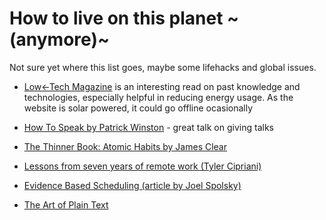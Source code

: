 # How to live on this planet ~(anymore)~

Not sure yet where this list goes, maybe some lifehacks and global issues.

- [Low←Tech Magazine](https://solar.lowtechmagazine.com/) is an interesting read 
  on past knowledge and technologies, especially helpful in reducing energy usage.
  As the website is solar powered, it could go offline ocasionally

- [How To Speak by Patrick Winston](https://www.youtube.com/watch?v=Unzc731iCUY) -
  great talk on giving talks

- [The Thinner Book: Atomic Habits by James Clear](https://www.chrisbehan.ca/posts/atomic-habits)

- [Lessons from seven years of remote work (Tyler Cipriani)](https://tylercipriani.com/blog/2021/12/01/lessons-from-seven-years-of-remote-work/)

- [Evidence Based Scheduling (article by Joel Spolsky)](https://www.joelonsoftware.com/2007/10/26/evidence-based-scheduling/)

- [The Art of Plain Text](https://www.netmeister.org/blog/the-art-of-plain-text.html)
